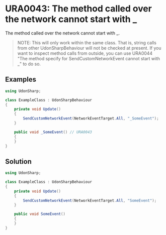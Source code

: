 # URA0043: The method called over the network cannot start with \_

The method called over the network cannot start with \_.

> NOTE: This will only work within the same class. That is, string calls from other UdonSharpBehaviour will not be checked at present. If you want to inspect method calls from outside, you can use URA0044 "The method specify for SendCustomNetworkEvent cannot start with \_" to do so.

## Examples

```csharp
using UdonSharp;

class ExampleClass : UdonSharpBehaviour
{
    private void Update()
    {
        SendCustomNetworkEvent(NetworkEventTarget.All, "_SomeEvent");
    }

    public void _SomeEvent() // URA0043
    {
    }
}
```

## Solution

```csharp
using UdonSharp;

class ExampleClass : UdonSharpBehaviour
{
    private void Update()
    {
        SendCustomNetworkEvent(NetworkEventTarget.All, "SomeEvent");
    }

    public void SomeEvent()
    {
    }
}
```
